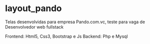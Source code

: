 # layout_pando
 Telas desenvolvidas para empresa Pando.com.vc, teste para vaga de Desenvolvedor web fullstack

 Frontend: Html5, Css3, Bootstrap e Js
 Backend: Php e Mysql
